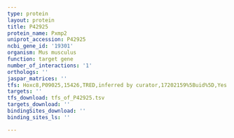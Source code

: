 ```yaml
---
type: protein
layout: protein
title: P42925
protein_name: Pxmp2
uniprot_accession: P42925
ncbi_gene_id: '19301'
organism: Mus musculus
function: target gene
number_of_interactions: '1'
orthologs: ''
jaspar_matrices: ''
tfs: Hoxc8,P09025,15426,TRED,inferred by curator,17202159%5Buid%5D,Yes
targets: ''
tfs_download: tfs_of_P42925.tsv
targets_download: ''
bindingSites_download: ''
binding_sites_ls: ''

---
```

